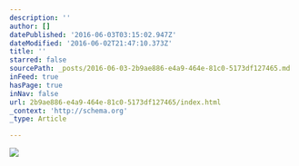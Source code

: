 ```yaml
---
description: ''
author: []
datePublished: '2016-06-03T03:15:02.947Z'
dateModified: '2016-06-02T21:47:10.373Z'
title: ''
starred: false
sourcePath: _posts/2016-06-03-2b9ae886-e4a9-464e-81c0-5173df127465.md
inFeed: true
hasPage: true
inNav: false
url: 2b9ae886-e4a9-464e-81c0-5173df127465/index.html
_context: 'http://schema.org'
_type: Article

---
```

![](https://the-grid-user-content.s3-us-west-2.amazonaws.com/b304d1f2-98d0-42f8-841c-353ccd686d23.jpg)